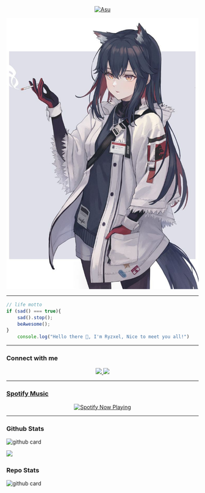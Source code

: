 <p align="center">
  <a href="https://github.com/Xorizn"><img src="http://readme-typing-svg.herokuapp.com?color=b82323&center=true&vCenter=true&multiline=false&lines=My+Name+Is+Harry;I+Learn+Html+And+Javascript;I+Am+15+Years+Old;I+live+In+Indonesia;Don't+bully+me+≧▽≦" alt="Asu"></a>
</p>
<a href="https://r.mtdv.me/xuEfRWXsMt"><img src="https://github.com/Xorizn/Xorizn/blob/main/image/82224a74e14c9e7ac659e13b58bad1ec.jpg" /></a>

---

```javascript
// life motto
if (sad() === true){
    sad().stop();
    beAwesome();
}
    console.log("Hello there 👋, I'm Ryzxel, Nice to meet you all!")
```

-------

### Connect with me 
<p align="center">
  <a href="https://instagram.com/Ryzxell"><img src="https://img.shields.io/badge/Instagram-E4405F?style=for-the-badge&logo=instagram&logoColor=white"/> 
  <a href="https://wa.me/6283148375193"><img src="https://img.shields.io/badge/WhatsApp-25D366?style=for-the-badge&logo=whatsapp&logoColor=white" /><br>

  
------
### Spotify Music

<p align="center">
  <a href="https://open.spotify.com/track/4bNvS25ZVMCvLHEUV87mp4?si=yb1PaPVnRgiTYedy8r6i_g&utm_source=copy-link&context=spotify%3Aplaylist%3A37i9dQZF1EIVoBTSiHHsdx&dl_branch=1" target="_blank"><img src="https://now-playing-on-spotify.vercel.app/api/spotify" alt="Spotify Now Playing" width="350"/></a>
</p>

------
 
### Github Stats 

![github card](https://github-readme-stats.vercel.app/api?username=Ryzxel&show_icons=true&theme=radical)

![](https://github-profile-summary-cards.vercel.app/api/cards/profile-details?username=Ryzxel&theme=monokai)

### Repo Stats 

![github card](https://github-readme-stats.vercel.app/api/pin/?username=Ryzxel&repo=Simple-Qrcode&theme=dark)
